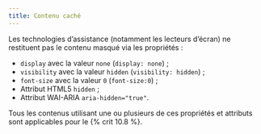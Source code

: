 ```yaml
---
title: Contenu caché
---
```


Les technologies d’assistance (notamment les lecteurs d’écran) ne restituent
pas le contenu masqué via les propriétés :

- `display` avec la valeur `none` (`display: none`) ;
- `visibility` avec la valeur `hidden` (`visibility: hidden`) ;
- `font-size` avec la valeur `0` (`font-size:0`) ;
- Attribut HTML5 `hidden` ;
- Attribut WAI-ARIA `aria-hidden="true"`.

Tous les contenus utilisant une ou plusieurs de ces propriétés et attributs
sont applicables pour le {% crit 10.8 %}.
